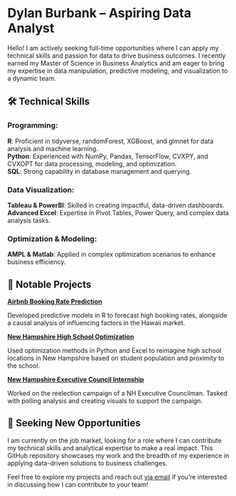  # Dylan Burbank – Aspiring Data Analyst

Hello! I am actively seeking full-time opportunities where I can apply my technical skills and passion for data to drive business outcomes. I recently earned my Master of Science in Business Analytics and am eager to bring my expertise in data manipulation, predictive modeling, and visualization to a dynamic team.

## 🛠️ **Technical Skills**

### **Programming:**

**R**: Proficient in tidyverse, randomForest, XGBoost, and glmnet for data analysis and machine learning.  
**Python**: Experienced with NumPy, Pandas, TensorFlow, CVXPY, and CVXOPT for data processing, modeling, and optimization.  
**SQL**: Strong capability in database management and querying.

### **Data Visualization:**

**Tableau & PowerBI**: Skilled in creating impactful, data-driven dashboards.  
**Advanced Excel**: Expertise in Pivot Tables, Power Query, and complex data analysis tasks.

### **Optimization & Modeling:**

**AMPL & Matlab**: Applied in complex optimization scenarios to enhance business efficiency.

## 🌟 **Notable Projects**

**[Airbnb Booking Rate Prediction](https://github.com/dylanmburbank/Airbnb)**

Developed predictive models in R to forecast high booking rates, alongside a causal analysis of influencing factors in the Hawaii market.

**[New Hampshire High School Optimization](https://github.com/dylanmburbank/SchoolOptimization)**

Used optimization methods in Python and Excel to reimagine high school locations in New Hampshire based on student population and proximity to the school.

**[New Hampshire Executive Council Internship](https://github.com/dylanmburbank/TownPolling)**

Worked on the reelection campaign of a NH Executive Councilman. Tasked with polling analysis and creating visuals to support the campaign.

## 🚀 **Seeking New Opportunities**

I am currently on the job market, looking for a role where I can contribute my technical skills and analytical expertise to make a real impact. This GitHub repository showcases my work and the breadth of my experience in applying data-driven solutions to business challenges.

Feel free to explore my projects and reach out [via email](mailto:dylanmburbank@gmail.com) if you’re interested in discussing how I can contribute to your team!

